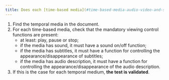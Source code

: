 ```yaml
---
title: Does each [time-based media](#time-based-media-audio-video-and-synchronised) have, if necessary, [viewing control](#controle-de-la-consultation-d-un-media-temporel) functionalities?
---
```


1. Find the temporal media in the document.
2. For each time-based media, check that the mandatory viewing control functions are present:
   - at least: play, pause or stop;
   - if the media has sound, it must have a sound on/off function;
   - if the media has subtitles, it must have a function for controlling the appearance/disappearance of subtitles;
   - if the media has audio description, it must have a function for controlling the appearance/disappearance of the audio description.
3. If this is the case for each temporal medium, **the test is validated**.
